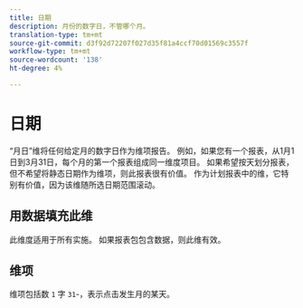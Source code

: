 ```yaml
---
title: 日期
description: 月份的数字日，不管哪个月。
translation-type: tm+mt
source-git-commit: d3f92d72207f027d35f81a4ccf70d01569c3557f
workflow-type: tm+mt
source-wordcount: '138'
ht-degree: 4%

---
```



# 日期

“月日”维将任何给定月的数字日作为维项报告。 例如，如果您有一个报表，从1月1日到3月31日，每个月的第一个报表组成同一维度项目。 如果希望按天划分报表，但不希望将静态日期作为维项，则此报表很有价值。 作为计划报表中的维，它特别有价值，因为该维随所选日期范围滚动。

## 用数据填充此维

此维度适用于所有实施。 如果报表包包含数据，则此维有效。

## 维项

维项包括数 `1` 字 `31`-，表示点击发生月的某天。

